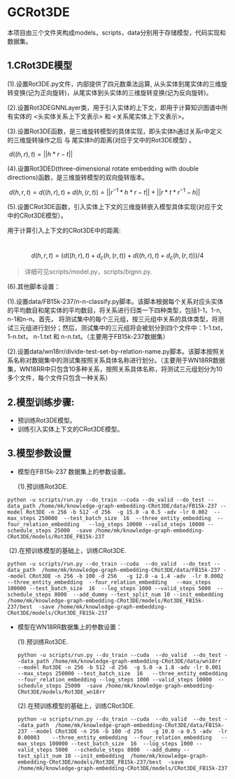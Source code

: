 # GCRot3DE

本项目由三个文件夹构成models，scripts，data分别用于存储模型，代码实现和数据集。

## 1.CRot3DE模型

(1).设置Rot3DE.py文件，内部提供了四元数乘法运算, 从头实体到尾实体的三维旋转变换(记为正向旋转)，从尾实体到头实体的三维旋转变换(记为反向旋转)。

(2).设置Rot3DEGNNLayer类，用于引入实体的上下文，即用于计算知识图谱中所有实体的 <头实体关系上下文表示> 和 <关系尾实体上下文表示>。

(3).设置Rot3DE函数，是三维旋转模型的具体实现，即头实体h通过关系r中定义的三维旋转操作之后 与 尾实体h的距离(对应于文中的Rot3DE模型) 。

​                                                                           $d((h,r),t) = ||h * r - t||$

(4).设置Rot3DED(three-dimensional rotate embedding with double directions)函数，是三维旋转模型的双向旋转版本。

​                     $d(h,r,t)= d((h,r),t) + d(h,(r,t)) = ||r^{-1}* h * r - t|| + ||r* t * r^{-1} - h||$

(5).设置CRot3DE函数，引入实体上下文的三维旋转嵌入模型具体实现(对应于文中的CRot3DE模型）。 

用于计算引入上下文的CRot3DE中的距离:

​                                     $$d(h,r,t) = (d((h,r),t) + d_c(h,(r,t)) + d((h,r),t) + d_c(h,(r,t)) ) / 4 $$



> 详细可见scripts/model.py，scripts/bignn.py.

(6).其他脚本设置：

(1).设置data/FB15k-237/n-n-classify.py脚本。该脚本根据每个关系对应头实体的平均数目和尾实体的平均数目，将关系进行归类一下四种类型，包括1-1，1-n, n-1和n-n。首先， 将测试集中的每个三元组，按三元组中关系的具体类型，将测试三元组进行划分；然后，测试集中的三元组将会被划分到四个文件中：1-1.txt， 1-n.txt，  n-1.txt 和  n-n.txt。（主要用于FB15k-237数据集）

(2).设置data/wn18rr/divide-test-set-by-relation-name.py脚本。该脚本按照关系名称对数据集中的测试集按照关系具体名称进行划分。（主要用于WN18RR数据集，WN18RR中只包含10多种关系，按照关系具体名称，将测试三元组划分为10多个文件，每个文件只包含一种关系）

## 2.模型训练步骤:

- 预训练Rot3DE模型。
- 训练引入实体上下文的CRot3DE模型。

## 3.模型参数设置

- 模型在FB15k-237 数据集上的参数设置。

  (1).预训练Rot3DE.

```shell
python -u scripts/run.py --do_train --cuda --do_valid --do_test --data_path /home/mk/knowledge-graph-embedding-CRot3DE/data/FB15k-237 --model Rot3DE -n 256 -b 512 -d 256  -g 15.0 -a 0.5 -adv -lr 0.002  --max_steps 250000  --test_batch_size  16  --three_entity_embedding  --four_relation_embedding   --log_steps 10000 --valid_steps 10000 --schedule_steps 25000  -save /home/mk/knowledge-graph-embedding-CRot3DE/models/Rot3DE_FB15k-237
```

​	  (2).在预训练模型的基础上，训练CRot3DE.

```shell
python -u scripts/run.py --do_train --cuda  --do_valid  --do_test --data_path  /home/mk/knowledge-graph-embedding-CRot3DE/data/FB15k-237 --model CRot3DE -n 256 -b 100 -d 256   -g 12.0 -a 1.4 -adv  -lr 0.0002    --three_entity_embedding  --four_relation_embedding   --max_steps 100000 --test_batch_size  16  --log_steps 1000 --valid_steps 5000  --schedule_steps 8000  --add_dummy --test_split_num 10 --init_embedding  /home/mk/knowledge-graph-embedding-CRot3DE/models/Rot3DE_FB15k-237/best  -save /home/mk/knowledge-graph-embedding-CRot3DE/models/CRot3DE_FB15k-237
```

- 模型在WN18RR数据集上的参数设置：

  (1).预训练Rot3DE.

  ```shell
  python -u scripts/run.py --do_train --cuda  --do_valid  --do_test --data_path /home/mk/knowledge-graph-embedding-CRot3DE/data/wn18rr  --model Rot3DE -n 256 -b 512 -d 256  -g 5.0 -a 1.8 -adv -lr 0.001  --max_steps 250000 --test_batch_size  16   --three_entity_embedding  --four_relation_embedding --log_steps 1000 --valid_steps 10000  --schedule_steps 25000  -save /home/mk/knowledge-graph-embedding-CRot3DE/models/Rot3DE_wn18rr
  ```

  (2).在预训练模型的基础上，训练CRot3DE.

  ```shell
  python -u scripts/run.py --do_train --cuda  --do_valid  --do_test --data_path  /home/mk/knowledge-graph-embedding-CRot3DE/data/FB15k-237 --model CRot3DE -n 256 -b 100 -d 256   -g 10.0 -a 0.5 -adv  -lr 0.00003    --three_entity_embedding  --four_relation_embedding   --max_steps 100000 --test_batch_size  16  --log_steps 1000 --valid_steps 5000  --schedule_steps 8000  --add_dummy --test_split_num 10 --init_embedding  /home/mk/knowledge-graph-embedding-CRot3DE/models/Rot3DE_FB15k-237/best  -save /home/mk/knowledge-graph-embedding-CRot3DE/models/CRot3DE_FB15k-237
  ```

  



  

